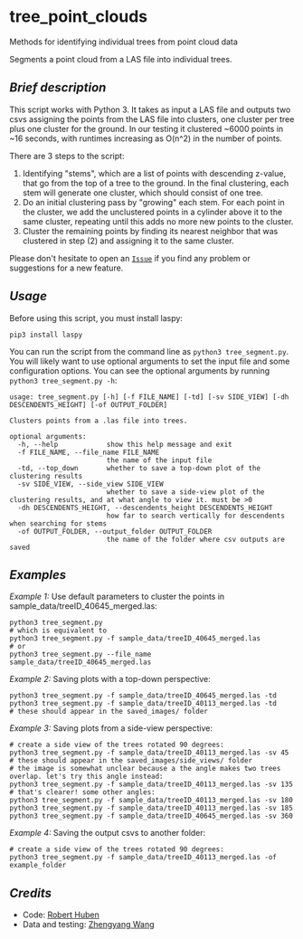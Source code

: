 # tree_point_clouds
Methods for identifying individual trees from point cloud data

Segments a point cloud from a LAS file into individual trees.

## _Brief description_

This script works with Python 3. It takes as input a LAS file and outputs two csvs assigning the points from the LAS file into clusters, one cluster per tree plus one cluster for the ground. In our testing it clustered ~6000 points in ~16 seconds, with runtimes increasing as O(n^2) in the number of points.

There are 3 steps to the script:

1. Identifying "stems", which are a list of points with descending z-value, that go from the top of a tree to the ground. In the final clustering, each stem will generate one cluster, which should consist of one tree.
2. Do an initial clustering pass by "growing" each stem. For each point in the cluster, we add the unclustered points in a cylinder above it to the same cluster, repeating until this adds no more new points to the cluster.
3. Cluster the remaining points by finding its nearest neighbor that was clustered in step (2) and assigning it to the same cluster.

Please don't hesitate to open an [`Issue`](https://github.com/RobertHuben/tree_point_clouds/issues) if you find any problem or suggestions for a new feature.



## _Usage_

Before using this script, you must install laspy:
```
pip3 install laspy
```

You can run the script from the command line as `python3 tree_segment.py`. You will likely want to use optional arguments to set the input file and some configuration options. You can see the optional arguments by running `python3 tree_segment.py -h`:

```
usage: tree_segment.py [-h] [-f FILE_NAME] [-td] [-sv SIDE_VIEW] [-dh DESCENDENTS_HEIGHT] [-of OUTPUT_FOLDER]

Clusters points from a .las file into trees.

optional arguments:
  -h, --help            show this help message and exit
  -f FILE_NAME, --file_name FILE_NAME
                        the name of the input file
  -td, --top_down       whether to save a top-down plot of the clustering results
  -sv SIDE_VIEW, --side_view SIDE_VIEW
                        whether to save a side-view plot of the clustering results, and at what angle to view it. must be >0
  -dh DESCENDENTS_HEIGHT, --descendents_height DESCENDENTS_HEIGHT
                        how far to search vertically for descendents when searching for stems
  -of OUTPUT_FOLDER, --output_folder OUTPUT_FOLDER
                        the name of the folder where csv outputs are saved
```


## _Examples_

_Example 1:_ Use default parameters to cluster the points in sample_data/treeID_40645_merged.las:

```
python3 tree_segment.py
# which is equivalent to
python3 tree_segment.py -f sample_data/treeID_40645_merged.las
# or
python3 tree_segment.py --file_name sample_data/treeID_40645_merged.las
```

_Example 2:_ Saving plots with a top-down perspective:

```
python3 tree_segment.py -f sample_data/treeID_40645_merged.las -td
python3 tree_segment.py -f sample_data/treeID_40113_merged.las -td
# these should appear in the saved_images/ folder
```

_Example 3:_ Saving plots from a side-view perspective:

```
# create a side view of the trees rotated 90 degrees:
python3 tree_segment.py -f sample_data/treeID_40113_merged.las -sv 45
# these should appear in the saved_images/side_views/ folder
# the image is somewhat unclear because a the angle makes two trees overlap. let's try this angle instead:
python3 tree_segment.py -f sample_data/treeID_40113_merged.las -sv 135
# that's clearer! some other angles:
python3 tree_segment.py -f sample_data/treeID_40113_merged.las -sv 180
python3 tree_segment.py -f sample_data/treeID_40113_merged.las -sv 185
python3 tree_segment.py -f sample_data/treeID_40645_merged.las -sv 360
```

_Example 4:_ Saving the output csvs to another folder:

```
# create a side view of the trees rotated 90 degrees:
python3 tree_segment.py -f sample_data/treeID_40113_merged.las -of example_folder
```

## _Credits_
- Code: [Robert Huben](mailto:rvhuben@gmail.com)
- Data and testing: [Zhengyang Wang](mailto:zhengyangwang@g.harvard.edu)
